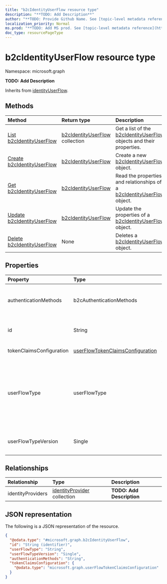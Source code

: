 ```yaml
---
title: "b2cIdentityUserFlow resource type"
description: "**TODO: Add Description**"
author: "**TODO: Provide Github Name. See [topic-level metadata reference](https://msgo.azurewebsites.net/add/document/guidelines/metadata.html#topic-level-metadata)**"
localization_priority: Normal
ms.prod: "**TODO: Add MS prod. See [topic-level metadata reference](https://msgo.azurewebsites.net/add/document/guidelines/metadata.html#topic-level-metadata)**"
doc_type: resourcePageType
---
```


# b2cIdentityUserFlow resource type

Namespace: microsoft.graph

**TODO: Add Description**


Inherits from [identityUserFlow](../resources/identityuserflow.md).

## Methods
|Method|Return type|Description|
|:---|:---|:---|
|[List b2cIdentityUserFlow](../api/b2cidentityuserflow-list.md)|[b2cIdentityUserFlow](../resources/b2cidentityuserflow.md) collection|Get a list of the [b2cIdentityUserFlow](../resources/b2cidentityuserflow.md) objects and their properties.|
|[Create b2cIdentityUserFlow](../api/b2cidentityuserflow-create.md)|[b2cIdentityUserFlow](../resources/b2cidentityuserflow.md)|Create a new [b2cIdentityUserFlow](../resources/b2cidentityuserflow.md) object.|
|[Get b2cIdentityUserFlow](../api/b2cidentityuserflow-get.md)|[b2cIdentityUserFlow](../resources/b2cidentityuserflow.md)|Read the properties and relationships of a [b2cIdentityUserFlow](../resources/b2cidentityuserflow.md) object.|
|[Update b2cIdentityUserFlow](../api/b2cidentityuserflow-update.md)|[b2cIdentityUserFlow](../resources/b2cidentityuserflow.md)|Update the properties of a [b2cIdentityUserFlow](../resources/b2cidentityuserflow.md) object.|
|[Delete b2cIdentityUserFlow](../api/b2cidentityuserflow-delete.md)|None|Deletes a [b2cIdentityUserFlow](../resources/b2cidentityuserflow.md) object.|

## Properties
|Property|Type|Description|
|:---|:---|:---|
|authenticationMethods|b2cAuthenticationMethods|**TODO: Add Description**. Possible values are: `emailWithPassword`, `userName`.|
|id|String|**TODO: Add Description** Inherited from [identityUserFlow](../resources/identityuserflow.md)|
|tokenClaimsConfiguration|[userFlowTokenClaimsConfiguration](../resources/userflowtokenclaimsconfiguration.md)|**TODO: Add Description**|
|userFlowType|userFlowType|**TODO: Add Description** Inherited from [identityUserFlow](../resources/identityuserflow.md). Possible values are: `signUp`, `signIn`, `signUpOrSignIn`, `passwordReset`, `profileUpdate`, `resourceOwner`, `unknownFutureValue`.|
|userFlowTypeVersion|Single|**TODO: Add Description** Inherited from [identityUserFlow](../resources/identityuserflow.md)|

## Relationships
|Relationship|Type|Description|
|:---|:---|:---|
|identityProviders|[identityProvider](../resources/identityprovider.md) collection|**TODO: Add Description**|

## JSON representation
The following is a JSON representation of the resource.
<!-- {
  "blockType": "resource",
  "keyProperty": "id",
  "@odata.type": "microsoft.graph.b2cIdentityUserFlow",
  "baseType": "Microsoft.Cpim.Api.DataModels.identityUserFlow",
  "openType": false
}
-->
``` json
{
  "@odata.type": "#microsoft.graph.b2cIdentityUserFlow",
  "id": "String (identifier)",
  "userFlowType": "String",
  "userFlowTypeVersion": "Single",
  "authenticationMethods": "String",
  "tokenClaimsConfiguration": {
    "@odata.type": "microsoft.graph.userFlowTokenClaimsConfiguration"
  }
}
```

